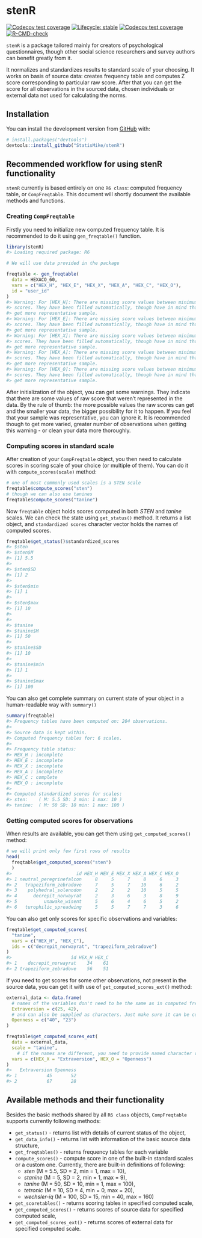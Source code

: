 
<!-- README.md is generated from README.Rmd. Please edit that file -->

# stenR

<!-- badges: start -->

[![Codecov test
coverage](https://codecov.io/gh/StatisMike/stenR/branch/master/graph/badge.svg)](https://codecov.io/gh/StatisMike/stenR?branch=master)
[![Lifecycle:
stable](https://img.shields.io/badge/lifecycle-stable-brightgreen.svg)](https://www.tidyverse.org/lifecycle/#stable)
[![Codecov test
coverage](https://codecov.io/gh/StatisMike/stenR/branch/master/graph/badge.svg)](https://app.codecov.io/gh/StatisMike/stenR?branch=master)
[![R-CMD-check](https://github.com/StatisMike/stenR/workflows/R-CMD-check/badge.svg)](https://github.com/StatisMike/stenR/actions)
<!-- badges: end -->

`stenR` is a package tailored mainly for creators of psychological
questionnaires, though other social science researchers and survey
authors can benefit greatly from it.

It normalizes and standardizes results to standard scale of your
choosing. It works on basis of source data: creates frequency table and
computes Z score corresponding to particular raw score. After that you
can get the score for all observations in the sourced data, chosen
individuals or external data not used for calculating the norms.

## Installation

You can install the development version from
[GitHub](https://github.com/) with:

``` r
# install.packages("devtools")
devtools::install_github("StatisMike/stenR")
```

## Recommended workflow for using stenR functionality

`stenR` currently is based entirely on one `R6 class`: computed
frequency table, or `CompFreqtable`. This document will shortly document
the available methods and functions.

### Creating `CompFreqtable`

Firstly you need to initialize new computed frequency table. It is
recommended to do it using `gen_freqtable()` function.

``` r
library(stenR)
#> Loading required package: R6

# We will use data provided in the package

freqtable <- gen_freqtable(
  data = HEXACO_60,
  vars = c("HEX_H", "HEX_E", "HEX_X", "HEX_A", "HEX_C", "HEX_O"),
  id = "user_id"
)
#> Warning: For [HEX_H]: There are missing score values between minimum and maximum
#> scores. They have been filled automatically, though have in mind that you should
#> get more representative sample.
#> Warning: For [HEX_E]: There are missing score values between minimum and maximum
#> scores. They have been filled automatically, though have in mind that you should
#> get more representative sample.
#> Warning: For [HEX_X]: There are missing score values between minimum and maximum
#> scores. They have been filled automatically, though have in mind that you should
#> get more representative sample.
#> Warning: For [HEX_A]: There are missing score values between minimum and maximum
#> scores. They have been filled automatically, though have in mind that you should
#> get more representative sample.
#> Warning: For [HEX_O]: There are missing score values between minimum and maximum
#> scores. They have been filled automatically, though have in mind that you should
#> get more representative sample.
```

After initialization of the object, you can get some warnings. They
indicate that there are some values of raw score that weren’t
represented in the data. By the rule of thumb: the more possible values
the raw scores can get and the smaller your data, the bigger possibility
for it to happen. If you feel that your sample was representative, you
can ignore it. It is recommended though to get more varied, greater
number of observations when getting this warning - or clean your data
more thoroughly.

### Computing scores in standard scale

After creation of your `CompFreqtable` object, you then need to
calculate scores in scoring scale of your choice (or multiple of them).
You can do it with `compute_scores(scale)` method:

``` r
# one of most commonly used scales is a STEN scale
freqtable$compute_scores("sten")
# though we can also use tanines
freqtable$compute_scores("tanine")
```

Now `freqtable` object holds scores computed in both *STEN* and *tanine*
scales. We can check the state using `get_status()` method. It returns a
list object, and `standardized scores` character vector holds the names
of computed scores.

``` r
freqtable$get_status()$standardized_scores
#> $sten
#> $sten$M
#> [1] 5.5
#> 
#> $sten$SD
#> [1] 2
#> 
#> $sten$min
#> [1] 1
#> 
#> $sten$max
#> [1] 10
#> 
#> 
#> $tanine
#> $tanine$M
#> [1] 50
#> 
#> $tanine$SD
#> [1] 10
#> 
#> $tanine$min
#> [1] 1
#> 
#> $tanine$max
#> [1] 100
```

You can also get complete summary on current state of your object in a
human-readable way with `summary()`

``` r
summary(freqtable)
#> Frequency tables have been computed on: 204 observations.
#> 
#> Source data is kept within.
#> Computed frequency tables for: 6 scales.
#> 
#> Frequency table status:
#> HEX_H : incomplete 
#> HEX_E : incomplete 
#> HEX_X : incomplete 
#> HEX_A : incomplete 
#> HEX_C : complete 
#> HEX_O : incomplete 
#> 
#> Computed standardized scores for scales:
#> sten:    ( M: 5.5 SD: 2 min: 1 max: 10 )
#> tanine:  ( M: 50 SD: 10 min: 1 max: 100 )
```

### Getting computed scores for observations

When results are available, you can get them using
`get_computed_scores()` method:

``` r
# we will print only few first rows of results
head(
  freqtable$get_computed_scores("sten")
  )
#>                        id HEX_H HEX_E HEX_X HEX_A HEX_C HEX_O
#> 1 neutral_peregrinefalcon     8     5     7     8     6     3
#> 2   trapeziform_zebradove     7     5     7    10     6     2
#> 3    polyhedral_solenodon     2     2     2    10     5     5
#> 4      decrepit_norwayrat     2     3     6     3     8     9
#> 5          unawake_wisent     5     6     4     6     5     2
#> 6   turophilic_spreadwing     5     5     7     7     3     6
```

You can also get only scores for specific observations and variables:

``` r
freqtable$get_computed_scores(
  "tanine",
  vars = c("HEX_H", "HEX_C"),
  ids = c("decrepit_norwayrat", "trapeziform_zebradove")
)
#>                      id HEX_H HEX_C
#> 1    decrepit_norwayrat    34    61
#> 2 trapeziform_zebradove    56    51
```

If you need to get scores for some other observations, not present in
the source data, you can get it with use of `get_computed_scores_ext()`
method:

``` r
external_data <- data.frame(
  # names of the variables don't need to be the same as in computed freqtable
  Extraversion = c(25, 42),
  # and can also be supplied as characters. Just make sure it can be coerced to numerical
  Openness = c("40", "23")
)

freqtable$get_computed_scores_ext(
  data = external_data,
  scale = "tanine",
    # if the names are different, you need to provide named character vector
  vars = c(HEX_X = "Extraversion", HEX_O = "Openness")
)
#>   Extraversion Openness
#> 1           45       52
#> 2           67       28
```

## Available methods and their functionality

Besides the basic methods shared by all `R6 class` objects,
`CompFreqtable` supports currently following methods:

-   `get_status()` - returns list with details of current status of the
    object,
-   `get_data_info()` - returns list with information of the basic
    source data structure,
-   `get_freqtables()` - returns frequency tables for each variable
-   `compute_scores()` - compute score in one of the built-in standard
    scales or a custom one. Currently, there are built-in definitions of
    following:
    -   *sten* (M = 5.5, SD = 2, min = 1, max = 10),
    -   *stanine* (M = 5, SD = 2, min = 1, max = 9),
    -   *tanine* (M = 50, SD = 10, min = 1, max = 100),
    -   *tetronic* (M = 10, SD = 4, min = 0, max = 20),
    -   *wechsler-iq* (M = 100, SD = 15, min = 40, max = 160)
-   `get_scoretables()` - returns scoring tables in specified computed
    scale,
-   `get_computed_scores()` - returns scores of source data for
    specified computed scale,
-   `get_computed_scores_ext()` - returns scores of external data for
    specified computed scale.

